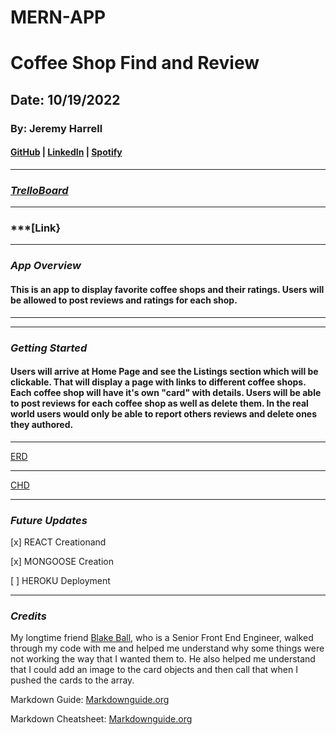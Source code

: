 # MERN-APP
# Coffee Shop Find and Review
## Date: 10/19/2022
### By: Jeremy Harrell
#### [GitHub](https://github.com/wolfy1313) | [LinkedIn](https://www.linkedin.com/in/jeremy-harrell-67a46a229/) | [Spotify](https://open.spotify.com/artist/3orDENaFfgt5gcLk24QHSS)
***
### ***[TrelloBoard](https://trello.com/invite/b/MMl57ch5/ATTI45bc5463fac7519f90875aeda19d5433A81AC707/mern-coffee-shop-app)***
***
### ***[Link}
***
### ***App Overview***
#### This is an app to display favorite coffee shops and their ratings. Users will be allowed to post reviews and ratings for each shop. 
***
***
### ***Getting Started***
#### Users will arrive at Home Page and see the Listings section which will be clickable. That will display a page with links to different coffee shops. Each coffee shop will have it's own "card" with details. Users will be able to post reviews for each coffee shop as well as delete them. In the real world users would only be able to report others reviews and delete ones they authored.
***

[ERD](https://drive.google.com/file/d/17sDMfQjiv9hmV3-kOkgqCQeciRwUU3QR/view?usp=sharing)
***
[CHD](https://lucid.app/lucidchart/8f779cff-09f8-4e4f-b0e0-d03e3dde3aeb/edit?view_items=QcT1ORCfe_-g&invitationId=inv_4c7b6497-c032-4a4f-b9fa-c56db0e15bfe)
***
### ***Future Updates***
[x] REACT Creationand 

[x] MONGOOSE Creation

[ ] HEROKU Deployment
***
### ***Credits***

My longtime friend [Blake Ball](https://www.linkedin.com/in/blake-ball-35845845/), who is a Senior Front End Engineer, walked through my code with me and helped me understand why some things were not working the way that I wanted them to. He also helped me understand that I could add an image to the card objects and then call that when I pushed the cards to the array.



Markdown Guide: [Markdownguide.org](https://ia.net/writer/support/general/markdown-guide)

Markdown Cheatsheet: [Markdownguide.org](https://www.markdownguide.org/cheat-sheet/)